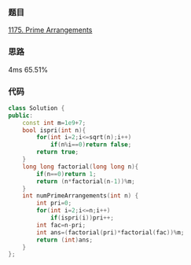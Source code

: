 ### 题目
[1175. Prime Arrangements](https://leetcode-cn.com/problems/prime-arrangements/submissions/)
### 思路
4ms 65.51%

### 代码
```c++
class Solution {
public:
    const int m=1e9+7;
    bool ispri(int n){
        for(int i=2;i<=sqrt(n);i++)
            if(n%i==0)return false;
        return true;
    }
    long long factorial(long long n){
        if(n==0)return 1;
        return (n*factorial(n-1))%m;
    }
    int numPrimeArrangements(int n) {
        int pri=0;
        for(int i=2;i<=n;i++) 
            if(ispri(i))pri++;
        int fac=n-pri;
        int ans=(factorial(pri)*factorial(fac))%m;
        return (int)ans;
    }
};
```
